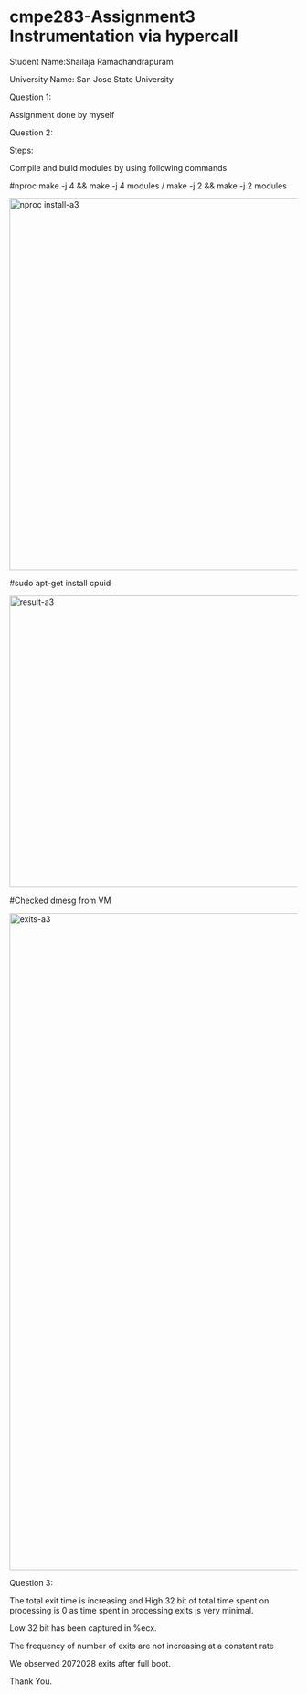 # cmpe283-Assignment3 Instrumentation via hypercall

Student Name:Shailaja Ramachandrapuram

University Name: San Jose State University

Question 1:

Assignment done by myself

Question 2:

Steps:

Compile and build modules by using following commands

#nproc make -j 4 && make -j 4 modules / make -j 2 && make -j 2 modules 

<img width="650" alt="nproc install-a3" src="https://user-images.githubusercontent.com/111623287/207212828-196ae1cc-2cd9-4801-a44a-61cbbfe030bf.PNG">


#sudo apt-get install cpuid

<img width="510" alt="result-a3" src="https://user-images.githubusercontent.com/111623287/207212728-8fec60e3-9cc9-458a-8061-022a97ad2650.PNG">


#Checked dmesg from VM

<img width="1149" alt="exits-a3" src="https://user-images.githubusercontent.com/111623287/207212780-5a89e60d-2267-4300-9d8a-e0272b370012.PNG">

Question 3:

The total exit time is increasing and High 32 bit of total time spent on processing is 0 as time spent in processing exits is very minimal.

Low 32 bit has been captured in %ecx.

The frequency of number of exits are not increasing at a constant rate

We observed 2072028 exits after full boot.

Thank You.

